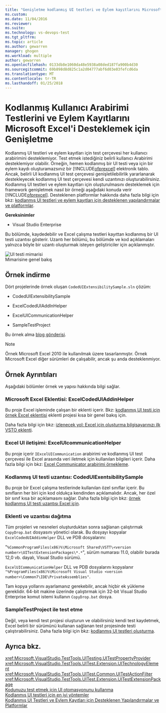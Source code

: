 ```yaml
---
title: "Genişletme kodlanmış UI testleri ve Eylem kayıtlarını Microsoft Excel'i desteklemek için | Microsoft Docs"
ms.custom: 
ms.date: 11/04/2016
ms.reviewer: 
ms.suite: 
ms.technology: vs-devops-test
ms.tgt_pltfrm: 
ms.topic: article
ms.author: gewarren
manager: ghogen
ms.workload: multiple
author: gewarren
ms.openlocfilehash: 0133db8e1060da48e5938a08ded187fa900b4d30
ms.sourcegitcommit: 69b898d8d825c1a2d04777abf6d03e03fefcd6da
ms.translationtype: MT
ms.contentlocale: tr-TR
ms.lasthandoff: 01/25/2018
---
```

# <a name="extending-coded-ui-tests-and-action-recordings-to-support-microsoft-excel"></a>Kodlanmış Kullanıcı Arabirimi Testlerini ve Eylem Kayıtlarını Microsoft Excel'i Desteklemek için Genişletme
Kodlanmış UI testleri ve eylem kayıtları için test çerçevesi her kullanıcı arabirimini desteklemiyor. Test etmek istediğiniz belirli kullanıcı Arabirimi desteklemiyor olabilir. Örneğin, hemen kodlanmış bir UI testi veya için bir eylem kaydı oluşturamazsınız bir [!INCLUDE[ofprexcel](../test/includes/ofprexcel_md.md)] elektronik tablo. Ancak, belirli UI kodlanmış UI test çerçevesi genişletilebilirlik yararlanarak destekleyecek kodlanmış UI test çerçevesi kendi uzantınızı oluşturabilirsiniz. Kodlanmış UI testleri ve eylem kayıtları için oluşturulmasını desteklemek için framework genişletmek nasıl bir örneği aşağıdaki konuda verir [!INCLUDE[ofprexcel](../test/includes/ofprexcel_md.md)]. Desteklenen platformlar hakkında daha fazla bilgi için bkz: [kodlanmış UI testleri ve eylem kayıtları için desteklenen yapılandırmalar ve platformlar](../test/supported-configurations-and-platforms-for-coded-ui-tests-and-action-recordings.md).  
  
 **Gereksinimler**  
  
-   Visual Studio Enterprise  
  
 Bu bölümde, kaydedebilir ve Excel çalışma testleri kayıttan kodlanmış bir UI testi uzantısı gösterir. Uzantı her bölümü, bu bölümde ve kod açıklamaları yalnızca böyle bir uzantı oluşturmak isteyen geliştiriciler için açıklanmıştır.  
  
 ![UI testi mimarisi](../test/media/ui_testarch.png "UI_TestArch")  
Mimarisine genel bakış  
  
## <a name="download-the-sample"></a>Örnek indirme  
 Dört projelerinde örnek oluşan `CodedUIExtensibilitySample.sln` çözüm:  
  
-   CodedUIExtensibilitySample  
  
-   ExcelCodedUIAddInHelper  
  
-   ExcelUICommunicationHelper  
  
-   SampleTestProject  
  
 Bu örnek alma [blog gönderisi](http://go.microsoft.com/fwlink/?LinkID=185592).  
  
> [!NOTE]
>  Örnek Microsoft Excel 2010 ile kullanılmak üzere tasarlanmıştır. Örnek Microsoft Excel diğer sürümleri de çalışabilir, ancak şu anda desteklenmiyor.  
  
## <a name="details-about-the-sample"></a>Örnek Ayrıntıları  
 Aşağıdaki bölümler örnek ve yapısı hakkında bilgi sağlar.  
  
### <a name="microsoft-excel-add-in-excelcodeduiaddinhelper"></a>Microsoft Excel Eklentisi: ExcelCodedUIAddinHelper  
 Bu proje Excel işleminde çalışan bir eklenti içerir. Bkz: [kodlanmış UI testi için örnek Excel eklentisi](../test/sample-excel-add-in-for-coded-ui-testing.md) eklenti projesi kısa bir genel bakış için.  
  
 Daha fazla bilgi için bkz: [izlenecek yol: Excel için oluşturma bilgisayarınızı ilk VSTO eklenti](http://msdn.microsoft.com/Library/a855e2be-3ecf-4112-a7f5-ec0f7fad3b5f).  
  
### <a name="excel-ui-communication-exceluicommunicationhelper"></a>Excel UI iletişimi: ExcelUIcommunicationHelper  
 Bu proje içerir `IExcelUICommunication` arabirimi ve kodlanmış UI test çerçevesi ile Excel arasında veri iletmek için kullanılan bilgileri içerir. Daha fazla bilgi için bkz: [Excel Communicator arabirimi örnekleme](../test/sample-excel-communicator-interface.md).  
  
### <a name="coded-ui-test-extension-codeduiexentsibilitysample"></a>Kodlanmış UI testi uzantısı: CodedUIExentsibilitySample  
 Bu proje bir Excel çalışma testlerinde kullanılan özel sınıflar içerir. Bu sınıfların her biri için kod oldukça kendinden açıklamalıdır. Ancak, her özel bir sınıf kısa bir açıklamasını sağlar. Daha fazla bilgi için bkz: [örnek kodlanmış UI testi uzantısı Excel için](../test/sample-coded-ui-test-extension-for-excel.md).  
  
### <a name="deploying-your-add-in-and-extension"></a>Eklenti ve uzantısı dağıtma  
 Tüm projeleri ve nesneleri oluşturduktan sonra sağlanan çalıştırmak `CopyDrop.bat` dosyasını yönetici olarak. Bu dosyayı kopyalar `ExcelCodedUIAddinHelper` DLL ve PDB dosyalarını:  
  
 "`%CommonProgramFiles(x86)%\Microsoft Shared\VSTT\<version number>\UITestExtensionPackages\*.*`", sürüm numarası 11.0, olabilir burada 12,0 vb. dayalı, Visual Studio sürümü.  
  
 `ExcelUICommunicationHelper` DLL ve PDB dosyalarını kopyalanır `"%ProgramFiles(x86)%\Microsoft Visual Studio <version number>\Common7\IDE\PrivateAssemblies"`.  
  
 Tam kopya yollarını ayarlamanız gerekebilir, ancak hiçbir ek yükleme gereklidir. 64-bit makine üzerinde çalıştırmak için 32-bit Visual Studio Enterprise komut istemi kullanın `CopyDrop.bat` dosya.  
  
### <a name="testing-excel-with-the-sampletestproject"></a>SampleTestProject ile test etme

Değil, veya kendi test projesi oluşturun ve olabilirsiniz kendi test kaydetmek, Excel belirli bir sürümünü kullanan sağlanan test projesinde testi çalıştırabilirsiniz. Daha fazla bilgi için bkz: [kodlanmış UI testleri oluşturma](../test/use-ui-automation-to-test-your-code.md).

## <a name="see-also"></a>Ayrıca bkz.

<xref:Microsoft.VisualStudio.TestTools.UITesting.UITestPropertyProvider>   
<xref:Microsoft.VisualStudio.TestTools.UITest.Extension.UITechnologyElement>   
<xref:Microsoft.VisualStudio.TestTools.UITest.Common.UITestActionFilter>   
<xref:Microsoft.VisualStudio.TestTools.UITest.Extension.UITestExtensionPackage>   
[Kodunuzu test etmek için UI otomasyonunu kullanma](../test/use-ui-automation-to-test-your-code.md)   
[Kodlanmış UI testleri için en iyi yöntemler](../test/best-practices-for-coded-ui-tests.md)   
[Kodlanmış UI Testleri ve Eylem Kayıtları için Desteklenen Yapılandırmalar ve Platformlar](../test/supported-configurations-and-platforms-for-coded-ui-tests-and-action-recordings.md)
